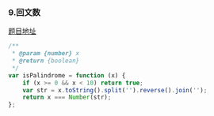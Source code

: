 ### 9.回文数

[题目地址](https://leetcode-cn.com/problems/palindrome-number/)

```javascript
/**
 * @param {number} x
 * @return {boolean}
 */
var isPalindrome = function (x) {
    if (x >= 0 && x < 10) return true;
    var str = x.toString().split('').reverse().join('');
    return x === Number(str);
};
```